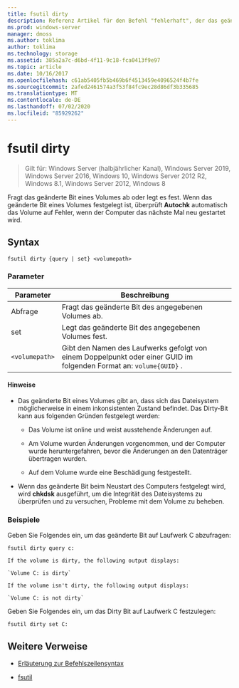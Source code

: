 ```yaml
---
title: fsutil dirty
description: Referenz Artikel für den Befehl "fehlerhaft", der das geänderte Bit eines Volumes abfragt oder festlegt.
ms.prod: windows-server
manager: dmoss
ms.author: toklima
author: toklima
ms.technology: storage
ms.assetid: 385a2a7c-d6bd-4f11-9c18-fca0413f9e97
ms.topic: article
ms.date: 10/16/2017
ms.openlocfilehash: c61ab5405fb5b469b6f4513459e4096524f4b7fe
ms.sourcegitcommit: 2afed2461574a3f53f84fc9ec28d86df3b335685
ms.translationtype: MT
ms.contentlocale: de-DE
ms.lasthandoff: 07/02/2020
ms.locfileid: "85929262"
---
```

# <a name="fsutil-dirty"></a>fsutil dirty

> Gilt für: Windows Server (halbjährlicher Kanal), Windows Server 2019, Windows Server 2016, Windows 10, Windows Server 2012 R2, Windows 8.1, Windows Server 2012, Windows 8

Fragt das geänderte Bit eines Volumes ab oder legt es fest. Wenn das geänderte Bit eines Volumes festgelegt ist, überprüft **Autochk** automatisch das Volume auf Fehler, wenn der Computer das nächste Mal neu gestartet wird.

## <a name="syntax"></a>Syntax

```
fsutil dirty {query | set} <volumepath>
```

### <a name="parameters"></a>Parameter

| Parameter | Beschreibung |
| --------- | ----------- |
| Abfrage | Fragt das geänderte Bit des angegebenen Volumes ab. |
| set | Legt das geänderte Bit des angegebenen Volumes fest. |
| `<volumepath>` | Gibt den Namen des Laufwerks gefolgt von einem Doppelpunkt oder einer GUID im folgenden Format an: `volume{GUID}` . |

#### <a name="remarks"></a>Hinweise

- Das geänderte Bit eines Volumes gibt an, dass sich das Dateisystem möglicherweise in einem inkonsistenten Zustand befindet. Das Dirty-Bit kann aus folgenden Gründen festgelegt werden:

    - Das Volume ist online und weist ausstehende Änderungen auf.

    - Am Volume wurden Änderungen vorgenommen, und der Computer wurde heruntergefahren, bevor die Änderungen an den Datenträger übertragen wurden.

    - Auf dem Volume wurde eine Beschädigung festgestellt.

- Wenn das geänderte Bit beim Neustart des Computers festgelegt wird, wird **chkdsk** ausgeführt, um die Integrität des Dateisystems zu überprüfen und zu versuchen, Probleme mit dem Volume zu beheben.

### <a name="examples"></a>Beispiele

Geben Sie Folgendes ein, um das geänderte Bit auf Laufwerk C abzufragen:

```
fsutil dirty query c:
```

    If the volume is dirty, the following output displays:

    `Volume C: is dirty`

    If the volume isn't dirty, the following output displays:

    `Volume C: is not dirty`

Geben Sie Folgendes ein, um das Dirty Bit auf Laufwerk C festzulegen:

```
fsutil dirty set C:
```

## <a name="additional-references"></a>Weitere Verweise

- [Erläuterung zur Befehlszeilensyntax](command-line-syntax-key.md)

- [fsutil](fsutil.md)
